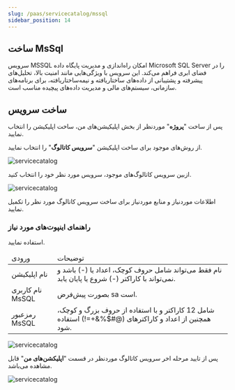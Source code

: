 ```yaml
---
slug: /paas/servicecatalog/mssql
sidebar_position: 14
---
```

## ساخت MsSql
سرویس MSSQL امکان راه‌اندازی و مدیریت پایگاه داده Microsoft SQL Server را در فضای ابری فراهم می‌کند. این سرویس با ویژگی‌هایی مانند امنیت بالا، تحلیل‌های پیشرفته و پشتیبانی از داده‌های ساختاریافته و نیمه‌ساختاریافته، برای برنامه‌های سازمانی، سیستم‌های مالی و مدیریت داده‌های پیچیده مناسب است.


## ساخت سرویس

پس از ساخت "**پروژه**" موردنظر از بخش اپلیکیشن‌های من، ساخت اپلیکیشن را انتخاب نمایید.

از روش‌های موجود برای ساخت اپلیکیشن "**سرویس کاتالوگ**" را انتخاب نمایید.

![servicecatalog](/img/servicecatalog/servicecatalog00.png)

ازبین سرویس کاتالوگ‌های موجود، سرویس مورد نظر خود را انتخاب کنید.

![servicecatalog](/img/servicecatalog/servicecatalog000.png)

اطلاعات موردنیاز و منابع موردنیاز برای ساخت سرویس کاتالوگ مورد نظر را تکمیل نمایید.

### راهنمای اینپوت‌های مورد نیاز
 استفاده نمایید.
 

 <table>
    <thead>
        <tr>
            <td>ورودی</td>
            <td>توضیحات</td>
        </tr>
    </thead>
    <tbody>
        <tr>
            <td>نام اپلیکیشن</td>
            <td>نام فقط می‌تواند شامل حروف کوچک، اعداد یا (-) باشد و نمی‌تواند با کاراکتر (-) شروع یا پایان یابد.</td>
        </tr>
        <tr>
            <td>نام کاربری MsSQL</td>
            <td>بصورت پیش‌فرض sa است.</td>
        </tr>
        <tr>
            <td>رمزعبور MsSQL</td>
            <td>شامل 12 کاراکتر و با استفاده از حروف بزرگ و کوچک، همچنین از اعداد و کاراکتر‌های (@#$%&+=!) استفاده شود.</td>
        </tr>
    </tbody>
</table>


![servicecatalog](/img/servicecatalog/servicecatalog27.png)

 پس از تایید مرحله اخر سرویس کاتالوگ موردنظر در قسمت "**اپلیکشن‌های من**" قابل مشاهده می‌باشد.
 
 ![servicecatalog](/img/servicecatalog/servicecatalog28.png)

